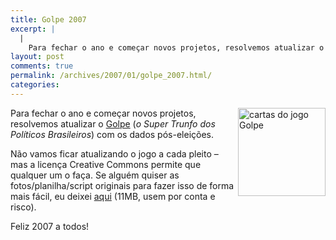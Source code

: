 ```yaml
---
title: Golpe 2007
excerpt: |
  |
    Para fechar o ano e começar novos projetos, resolvemos atualizar o Golpe (o Super Trunfo dos Políticos Brasileiros) com os dados pós-eleições. Não vamos ficar atualizando o jogo a cada pleito - mas a licença Creative Commons permite que qualquer...
layout: post
comments: true
permalink: /archives/2007/01/golpe_2007.html/
categories:
---
```

<img title="cartas do jogo Golpe" src="//chester.me/archives/img/golpe.jpg" width="140" height="141"  align="right" />Para fechar o ano e começar novos projetos, resolvemos atualizar o [Golpe][1] (*o Super Trunfo dos Políticos Brasileiros*) com os dados pós-eleições.

Não vamos ficar atualizando o jogo a cada pleito &#8211; mas a licença Creative Commons permite que qualquer um o faça. Se alguém quiser as fotos/planilha/script originais para fazer isso de forma mais fácil, eu deixei [aqui][2] (11MB, usem por conta e risco).

Feliz 2007 a todos!

 [1]: http://www.stoneagescanners.com/golpe
 [2]: ftp://ia331333.us.archive.org/2/items/Golpe/golpe_source_photos.zip
